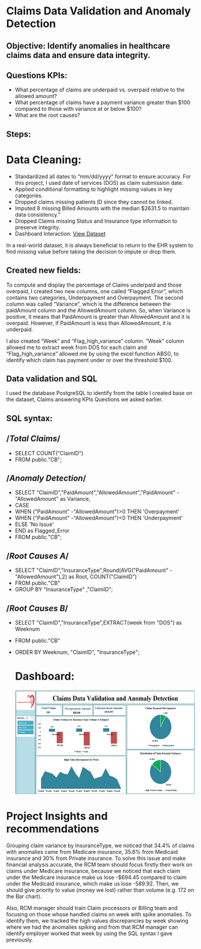 # Claims Data Validation and Anomaly Detection

## Objective: Identify anomalies in healthcare claims data and ensure data integrity.

## Questions KPIs:
-	What percentage of claims are underpaid vs. overpaid relative to the allowed amount?
-	What percentage of claims have a payment variance greater than $100 compared to those with variance at or below $100?
-	What are the root causes?
## Steps:
# Data Cleaning:
-	Standardized   all dates to “mm/dd/yyyy” format to ensure accuracy. For this project, I used date of services (DOS) as claim submission date.
-	Applied conditional formatting to highlight missing values in key categories.
-	Dropped claims missing patients ID since they cannot be linked.
-	Imputed 8 missing Billed Amounts with the median $2631.5 to maintain data consistency.”
-	Dropped Claims missing Status and Insurance type information to preserve integrity. 
-	Dashboard Interaction: <a href= "https://github.com/Leonel-web-byte/Claims-Data-Validation-and-Anomaly-Detection/blob/main/synthetic_claims_P.xlsx"> View Dataset</a>

In a real-world dataset, it is always beneficial to return to the EHR system to find missing value before taking the decision to impute or drop them.

## Created new fields:
To compute and display the percentage of Claims underpaid and those overpaid, I created two new columns, one called “Flagged Error”, which contains two categories, Underpayment and Overpayment. The second column was called “Variance”, which is the difference between the paidAmount column and the AllowedAmount column. So, when Variance is positive, it means that PaidAmount is greater than AllowedAmount and it is overpaid. However, if PaidAmount is less than AllowedAmount, it is underpaid.

I also created “Week” and “Flag_high_variance” column. “Week” column allowed me to extract week from DOS for each claim and “Flag_high_variance” allowed me by using the excel function ABS(), to identify which claim has payment under or over the threshold $100.

## Data validation and SQL
I used the database PostgreSQL to identify from the table I created base on the dataset, Claims answering KPIs Questions we asked earlier.

## SQL syntax:

## /*Total Claims*/
- SELECT COUNT("ClaimID")
- FROM public."CB";

## /*Anomaly Detection*/
- SELECT "ClaimID","PaidAmount","AllowedAmount","PaidAmount" -"AllowedAmount" as Variance, 
- CASE 
- WHEN ("PaidAmount" -"AllowedAmount")>0 THEN 'Overpayment'
- WHEN ("PaidAmount" -"AllowedAmount")<0 THEN 'Underpayment'
- ELSE 'No Issue'
- END as Flagged_Error
- FROM public."CB";

## /*Root Causes A*/ 
- SELECT "ClaimID","InsuranceType",Round(AVG("PaidAmount" -"AllowedAmount"),2) as Root, COUNT("ClaimID")
- FROM public."CB"
- GROUP BY "InsuranceType" ,"ClaimID";

## /*Root Causes B*/
- SELECT "ClaimID","InsuranceType",EXTRACT(week from "DOS") as Weeknum
- FROM public."CB"
- ORDER BY Weeknum, "ClaimID", "InsuranceType";

  # Dashboard:
  <img width="549" height="279" alt="Claims_P" src="https://github.com/Leonel-web-byte/Claims-Data-Validation-and-Anomaly-Detection/blob/main/Claims_Validation.png" />

# Project Insights and recommendations
Grouping claim variance by InsuranceType, we noticed that 34.4% of claims with anomalies came from Medicare insurance, 35.6% from Medicaid insurance and 30% from Private insurance. To solve this issue and make financial analysis accurate, the RCM team should focus firstly their work on claims under Medicare insurance, because we noticed that each claim under the Medicare insurance make us lose -$694.45 compared to claim under the Medicaid insurance, which make us lose -589.92. Then, we should give priority to value (money we lost) rather than volume (e.g. 172 on the Bar chart).

Also, RCM manager should train Claim processors or Billing team and focusing on those whose handled claims on week with spike anomalies. To identify them, we tracked the high values discrepancies by week showing where we had the anomalies spiking and from that RCM manager can identify employer worked that week by using the SQL syntax I gave previously.




